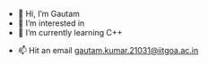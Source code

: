 - 👋 Hi, I’m Gautam 
- 👀 I’m interested in 
- 🌱 I’m currently learning C++
<!-- - 💞️ I’m looking to collaborate on ... -->
- 📫 Hit an email gautam.kumar.21031@iitgoa.ac.in

<!---
gautammahar/gautammahar is a ✨ special ✨ repository because its `README.md` (this file) appears on your GitHub profile.
You can click the Preview link to take a look at your changes.
--->
